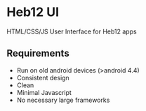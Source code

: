 # Heb12 UI
HTML/CSS/JS User Interface for Heb12 apps

## Requirements
* Run on old android devices (>android 4.4)
* Consistent design
* Clean
* Minimal Javascript
* No necessary large frameworks

